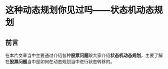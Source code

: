 # 这种动态规划你见过吗——状态机动态规划

## 前言

在本片文章当中主要通过介绍各种**股票问题**跟大家介绍**状态机动态规划**，主要了解在**股票问题**当中是如何在动态规划当中进行状态转移的。

